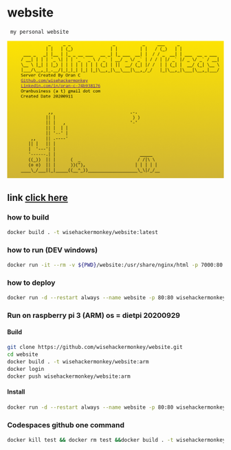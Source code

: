# website
```text
 my personal website
```

![](./screen_v1.png)
## link [click here](orancollins.com)

### how to build 
```bash
docker build . -t wisehackermonkey/website:latest
```


### how to run  (DEV windows)
```bash
docker run -it --rm -v ${PWD}/website:/usr/share/nginx/html -p 7000:80 wisehackermonkey/website:latest
```


### how to deploy
```bash
docker run -d --restart always --name website -p 80:80 wisehackermonkey/website:latest
```
### Run on raspberry pi 3 (ARM) os = dietpi 20200929
#### Build
```bash
git clone https://github.com/wisehackermonkey/website.git
cd website
docker build . -t wisehackermonkey/website:arm
docker login
docker push wisehackermonkey/website:arm 
```

#### Install
```bash
docker run -d --restart always --name website -p 80:80 wisehackermonkey/website:arm
```

### Codespaces github one command
```bash
docker kill test && docker rm test &&docker build . -t wisehackermonkey/website:latest&&docker run -d --restart always --name test -p 80:80 wisehackermonkey/website:latest
```

